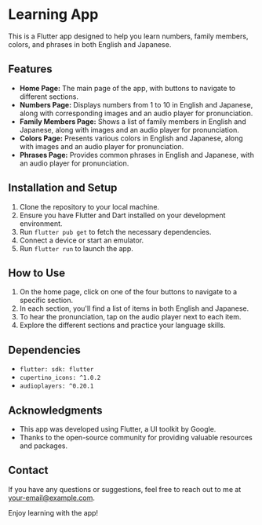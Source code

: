 # Learning App

This is a Flutter app designed to help you learn numbers, family members, colors, and phrases in both English and Japanese.

<h2>Features</h2>

<ul>
  <li><strong>Home Page:</strong> The main page of the app, with buttons to navigate to different sections.</li>
  <li><strong>Numbers Page:</strong> Displays numbers from 1 to 10 in English and Japanese, along with corresponding images and an audio player for pronunciation.</li>
  <li><strong>Family Members Page:</strong> Shows a list of family members in English and Japanese, along with images and an audio player for pronunciation.</li>
  <li><strong>Colors Page:</strong> Presents various colors in English and Japanese, along with images and an audio player for pronunciation.</li>
  <li><strong>Phrases Page:</strong> Provides common phrases in English and Japanese, with an audio player for pronunciation.</li>
</ul>

<h2>Installation and Setup</h2>

<ol>
  <li>Clone the repository to your local machine.</li>
  <li>Ensure you have Flutter and Dart installed on your development environment.</li>
  <li>Run <code>flutter pub get</code> to fetch the necessary dependencies.</li>
  <li>Connect a device or start an emulator.</li>
  <li>Run <code>flutter run</code> to launch the app.</li>
</ol>

<h2>How to Use</h2>

<ol>
  <li>On the home page, click on one of the four buttons to navigate to a specific section.</li>
  <li>In each section, you'll find a list of items in both English and Japanese.</li>
  <li>To hear the pronunciation, tap on the audio player next to each item.</li>
  <li>Explore the different sections and practice your language skills.</li>
</ol>

<h2>Dependencies</h2>

<ul>
  <li><code>flutter: sdk: flutter</code></li>
  <li><code>cupertino_icons: ^1.0.2</code></li>
  <li><code>audioplayers: ^0.20.1</code></li>
</ul>


<h2>Acknowledgments</h2>

<ul>
  <li>This app was developed using Flutter, a UI toolkit by Google.</li>
  <li>Thanks to the open-source community for providing valuable resources and packages.</li>
</ul>

<h2>Contact</h2>

<p>If you have any questions or suggestions, feel free to reach out to me at <a href="mailto:your-email@example.com">your-email@example.com</a>.</p>

<p>Enjoy learning with the app!</p>
